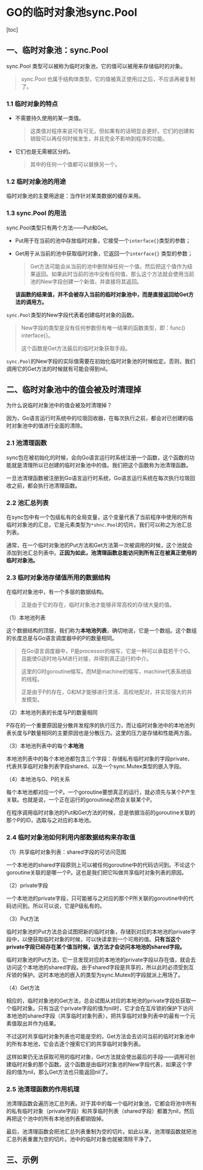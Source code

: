 # GO的临时对象池sync.Pool

[toc]

## 一、临时对象池：sync.Pool

sync.Pool 类型可以被称为临时对象池，它的值可以被用来存储临时的对象。

> sync.Pool 也属于结构体类型，它的值被真正使用过之后，不应该再被复制了。

### 1.1 临时对象的特点

- 不需要持久使用的某一类值。

  > 这类值对程序来说可有可无，但如果有的话明显会更好。它们的创建和销毁可以再任何时候发生，并且完全不影响到程序的功能。

- 它们也是无需被区分的。

  > 其中的任何一个值都可以替换另一个。

### 1.2 临时对象池的用途

临时对象池的主要用途是：当作针对某类数据的缓存来用。

### 1.3 sync.Pool 的用法

sync.Pool类型只有两个方法——Put和Get。

- Put用于在当前的池中存放临时对象，它接受一个`interface{}`类型的参数；

- Get用于从当前的池中获取临时对象，它返回一个`interface{}` 类型的参数；

  > Get方法可能会从当前的池中删除掉任何一个值，然后把这个值作为结果返回。如果此时当前的池中没有任何值，那么这个方法就会使用当前池的New字段创建一个新值，并直接将其返回。

  **该函数的结果值，并不会被存入当前的临时对象池中，而是直接返回给Get方法的调用方。**

`sync.Pool`类型的New字段代表着创建临时对象的函数。

> New字段的类型是没有任何参数但有唯一结果的函数类型，即：func() interface{}。
>
> 这个函数是Get方法最后的临时对象获取手段。

`sync.Pool`的New字段的实际值需要在初始化临时对象池的时候给定。否则，我们调用它的Get方法的时候就有可能会得到nil。

## 二、临时对象池中的值会被及时清理掉

为什么说临时对象池中的值会被及时清理掉？

因为，Go语言运行时系统中的垃圾回收器，在每次执行之前，都会对已创建的临时对象池中的值进行全面的清除。

### 2.1 池清理函数

sync包在被初始化的时候，会向Go语言运行时系统注册一个函数，这个函数的功能就是清理所以已创建的临时对象池中的值。我们把这个函数称为池清理函数。

一旦池清理函数被注册到Go语言运行时系统，Go语言运行系统在每次执行垃圾回收之前，都会执行池清理函数。

### 2.2 池汇总列表

在sync包中有一个包级私有的全局变量，这个变量代表了当前程序中使用的所有临时对象池的汇总，它是元素类型为`*shnc.Pool`的切片。我们可以称之为池汇总列表。

通常，在一个临时对象池的Put方法和Get方法第一次被调用的时候，这个池就会添加到池汇总列表中。**正因为如此，池清理函数总能访问到所有正在被真正使用的临时对象池。**

### 2.3 临时对象池存储值所用的数据结构

在临时对象池中，有一个多层的数据结构。

> 正是由于它的存在，临时对象池才能够非常高校的存储大量的值。

（1）本地池列表

这个数据结构的顶层，我们称为**本地池列表**，确切地说，它是一个数组。这个数组的长度总是与Go语言调度器中的P的数量相同。

> 在Go语言调度器中，P是processor的缩写，它是一种可以承载若干个G、且能使G适时地与M进行对接，并得到真正运行的中介。
>
> 这里的G时goroutine缩写。而M是machine的缩写，machine代表系统级的线程。
>
> 正是由于P的存在，G和M才能够进行灵活、高校地配对，并实现强大的并发模型。

（2）本地池列表的长度与P的数量相同

P存在的一个重要原因是分散并发程序的执行压力，而让临时对象池中的本地池列表长度与P数量相同的主要原因也是分散压力。这里的压力是存储和性能两方面。

（3）本地池列表中的每个**本地池**

本地池列表中的每个本地池都包含三个字段：存储私有临时对象的字段private、代表共享临时对象列表字段shared、以及一个sync.Mutex类型的嵌入字段。

（4）本地池与G、P的关系

每个本地池都对应一个P。一个goroutine要想真正的运行，就必须先与某个P产生关联。也就是说，一个正在运行的goroutine必然会关联某个P。

在程序调用临时对象池的Put和Get方法的时候，总是依据当前的goroutine关联的那个P的ID，选取与之对应的本地池。

### 2.4 临时对象池如何利用内部数据结构来存取值

（1）共享临时对象列表：shared字段的可访问范围

一个本地池的shared字段原则上可以被任何goroutine中的代码访问到。不论这个goroutine关联的是哪一个P。这也是我们把它叫做共享临时对象列表的原因。

（2）private字段

一个本地池的private字段，只可能被与之对应的那个P所关联的goroutine中的代码访问到。所以可以说，它是P级私有的。

（3）Put方法

临时对象池的Put方法总会试图把新的临时对象，存储到对应的本地池的private字段中，以便获取临时对象的时候，可以快读拿到一个可用的值。**只有当这个private字段已经存在某个值当时候，该方法才会访问本地池的shared字段。**

临时对象池的Put方法，它一旦发现对应的本地池的private字段以存在值，就会去访问这个本地池的shared字段。由于shared字段是共享的，所以此时必须受到互斥锁的保护。这时本地池的嵌入的类型为sync.Mutex的字段就派上用场了。

（4）Get方法

相应的，临时对象池的Get方法，总会试图从对应的本地池的private字段处获取一个临时对象。只有当这个private字段的值为nil时，它才会在互斥锁的保护下访问本地池的shared字段（共享临时对象列表），把共享临时对象列表中的最有一个元素值取出并作为结果。

不过这时共享临时对象列表也可能是空的，Get方法会去访问当前的临时对象池中的所有本地池，它会去逐个搜索它们的共享临时对象列表。

这样如果仍无法获取可用的临时对象，Get方法就会使出最后的手段——调用可创建临时对象的那个函数。这个函数是由临时对象池的New字段代表，如果这个字段的值为nil，那么Get方法也只能返回nil了。

### 2.5 池清理函数的作用机理

池清理函数会遍历池汇总列表。对于其中的每一个临时对象池，它都会将池中所有的私有临时对象（private字段）和共享临时列表（shared字段）都置为nil，然后再把这个池中的所有本地池列表都销毁掉。

最后，池清理函数会把池汇总列表重制为空的切片。如此以来，池清理函数就把池汇总列表重置为空的切片。池中的临时对象也就被清除干净了。

## 三、示例





